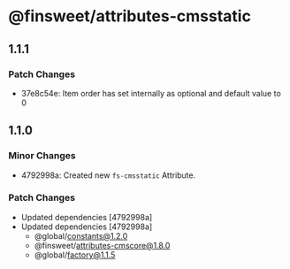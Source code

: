 # @finsweet/attributes-cmsstatic

## 1.1.1

### Patch Changes

- 37e8c54e: Item order has set internally as optional and default value to 0

## 1.1.0

### Minor Changes

- 4792998a: Created new `fs-cmsstatic` Attribute.

### Patch Changes

- Updated dependencies [4792998a]
- Updated dependencies [4792998a]
  - @global/constants@1.2.0
  - @finsweet/attributes-cmscore@1.8.0
  - @global/factory@1.1.5

